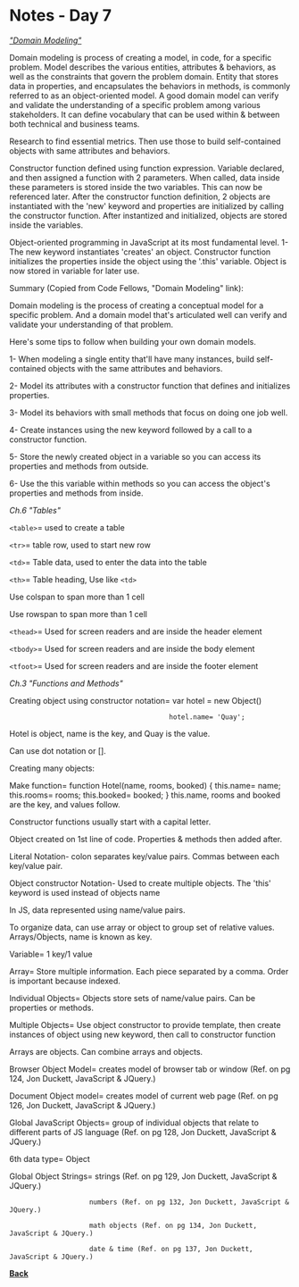 # Notes - Day 7

_<a href="https://github.com/codefellows/domain_modeling#domain-modeling">"Domain Modeling"</a>_

Domain modeling is process of creating a model, in code, for a specific problem. Model describes the various entities, attributes & behaviors, as well as the constraints that govern the problem domain. Entity that stores data in properties, and encapsulates the behaviors in methods, is commonly referred to as an object-oriented model. A good domain model can verify and validate the understanding of a specific problem among various stakeholders. It can define vocabulary that can be used within & between both technical and business teams.

Research to find essential metrics. Then use those to build self-contained objects with same attributes and behaviors.

Constructor function defined using function expression. Variable declared, and then assigned a function with 2 parameters. When called, data inside these parameters is stored inside the two variables. This can now be referenced later. After the constructor function definition, 2 objects are instantiated with the 'new' keyword and properties are initialized by calling the constructor function. After instantized and initialized, objects are stored inside the variables.

Object-oriented programming in JavaScript at its most fundamental level. 1- The new keyword instantiates 'creates' an object. Constructor function initializes the properties inside the object using the '.this' variable. Object is now stored in variable for later use.

Summary (Copied from Code Fellows, "Domain Modeling" link):

Domain modeling is the process of creating a conceptual model for a specific problem. And a domain model that's articulated well can verify and validate your understanding of that problem.

Here's some tips to follow when building your own domain models.

1- When modeling a single entity that'll have many instances, build self-contained objects with the same attributes and behaviors.

2- Model its attributes with a constructor function that defines and initializes properties.

3- Model its behaviors with small methods that focus on doing one job well.

4- Create instances using the new keyword followed by a call to a constructor function.

5- Store the newly created object in a variable so you can access its properties and methods from outside.

6- Use the this variable within methods so you can access the object's properties and methods from inside.

_Ch.6 "Tables"_

`<table>`= used to create a table

`<tr>`= table row, used to start new row

`<td>`= Table data, used to enter the data into the table

`<th>`= Table heading, Use like `<td>`

Use colspan to span more than 1 cell

Use rowspan to span more than 1 cell

`<thead>`= Used for screen readers and are inside the header element

`<tbody>`= Used for screen readers and are inside the body element

`<tfoot>`= Used for screen readers and are inside the footer element

_Ch.3 "Functions and Methods"_

Creating object using constructor notation= var hotel = new Object()

                                            hotel.name= 'Quay';

Hotel is object, name is the key, and Quay is the value.

Can use dot notation or [].

Creating many objects:

Make function= function Hotel(name, rooms, booked) {
    this.name= name;
    this.rooms= rooms;
    this.booked= booked;
} this.name, rooms and booked are the key, and values follow.

Constructor functions usually start with a capital letter.

Object created on 1st line of code. Properties & methods then added after.

Literal Notation- colon separates key/value pairs. Commas between each key/value pair.

Object constructor Notation- Used to create multiple objects. The 'this' keyword is used instead of objects name

In JS, data represented using name/value pairs.

To organize data, can use array or object to group set of relative values. Arrays/Objects, name is known as key.

Variable= 1 key/1 value

Array= Store multiple information. Each piece separated by a comma. Order is important because indexed.

Individual Objects= Objects store sets of name/value pairs. Can be properties or methods.

Multiple Objects= Use object constructor to provide template, then create instances of object using new keyword, then call to constructor function

Arrays are objects. Can combine arrays and objects.

Browser Object Model= creates model of browser tab or window (Ref. on pg 124, Jon Duckett, JavaScript & JQuery.)

Document Object model= creates model of current web page (Ref. on pg 126, Jon Duckett, JavaScript & JQuery.)

Global JavaScript Objects= group of individual objects that relate to different parts of JS language (Ref. on pg 128, Jon Duckett, JavaScript & JQuery.)

6th data type= Object

Global Object Strings=  strings (Ref. on pg 129, Jon Duckett, JavaScript & JQuery.)

                        numbers (Ref. on pg 132, Jon Duckett, JavaScript & JQuery.)

                        math objects (Ref. on pg 134, Jon Duckett, JavaScript & JQuery.)

                        date & time (Ref. on pg 137, Jon Duckett, JavaScript & JQuery.)

**<a href = "https://github.com/scottie-l/reading-notes/blob/main/reading-notes-201/README.md">Back</a>**
